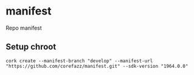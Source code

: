 # manifest
Repo manifest

## Setup chroot

    cork create --manifest-branch "develop" --manifest-url "https://github.com/corefazz/manifest.git" --sdk-version "1964.0.0"
